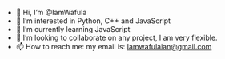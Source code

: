 - 👋 Hi, I’m @IamWafula
- 👀 I’m interested in Python, C++ and JavaScript
- 🌱 I’m currently learning JavaScript
- 💞️ I’m looking to collaborate on any project, I am very flexible.
- 📫 How to reach me: my email is: Iamwafulaian@gmail.com

<!---
IamWafula/IamWafula is a ✨ special ✨ repository because its `README.md` (this file) appears on your GitHub profile.
You can click the Preview link to take a look at your changes.
--->
